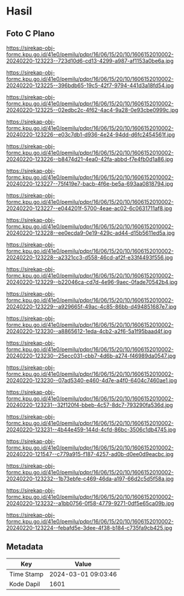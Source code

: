 # Hasil

## Foto C Plano

https://sirekap-obj-formc.kpu.go.id/41e0/pemilu/pdpr/16/06/15/20/10/1606152010002-20240220-123223--723d10d6-cd13-4299-a987-af1153a0be6a.jpg

https://sirekap-obj-formc.kpu.go.id/41e0/pemilu/pdpr/16/06/15/20/10/1606152010002-20240220-123225--396bdb65-19c5-42f7-9794-441d3a18fd54.jpg

https://sirekap-obj-formc.kpu.go.id/41e0/pemilu/pdpr/16/06/15/20/10/1606152010002-20240220-123225--02edbc2c-4f62-4ac4-9a28-0e93cbe0999c.jpg

https://sirekap-obj-formc.kpu.go.id/41e0/pemilu/pdpr/16/06/15/20/10/1606152010002-20240220-123226--e03c7db1-d936-4e24-94dd-d6fc2454561f.jpg

https://sirekap-obj-formc.kpu.go.id/41e0/pemilu/pdpr/16/06/15/20/10/1606152010002-20240220-123226--b8474d21-4ea0-42fa-abbd-f7e4fb0d1a86.jpg

https://sirekap-obj-formc.kpu.go.id/41e0/pemilu/pdpr/16/06/15/20/10/1606152010002-20240220-123227--75f419e7-bacb-4f6e-be5a-693aa0818794.jpg

https://sirekap-obj-formc.kpu.go.id/41e0/pemilu/pdpr/16/06/15/20/10/1606152010002-20240220-123227--e044201f-5700-4eae-ac02-6c0631711af8.jpg

https://sirekap-obj-formc.kpu.go.id/41e0/pemilu/pdpr/16/06/15/20/10/1606152010002-20240220-123228--ee0ecda9-0e19-429c-ad44-d15b5611ed5a.jpg

https://sirekap-obj-formc.kpu.go.id/41e0/pemilu/pdpr/16/06/15/20/10/1606152010002-20240220-123228--a2321cc3-d558-46cd-af2f-e33f4493f556.jpg

https://sirekap-obj-formc.kpu.go.id/41e0/pemilu/pdpr/16/06/15/20/10/1606152010002-20240220-123229--b22046ca-cd7d-4e96-9aec-0fade70542b4.jpg

https://sirekap-obj-formc.kpu.go.id/41e0/pemilu/pdpr/16/06/15/20/10/1606152010002-20240220-123229--a929665f-49ac-4c85-86bb-d494851687e7.jpg

https://sirekap-obj-formc.kpu.go.id/41e0/pemilu/pdpr/16/06/15/20/10/1606152010002-20240220-123230--a8865612-1eda-4cb2-a2f6-5a1f95baad4f.jpg

https://sirekap-obj-formc.kpu.go.id/41e0/pemilu/pdpr/16/06/15/20/10/1606152010002-20240220-123230--25ecc031-cbb7-4d6b-a274-f46989da0547.jpg

https://sirekap-obj-formc.kpu.go.id/41e0/pemilu/pdpr/16/06/15/20/10/1606152010002-20240220-123230--07ad5340-e460-4d7e-a4f0-6404c7460ae1.jpg

https://sirekap-obj-formc.kpu.go.id/41e0/pemilu/pdpr/16/06/15/20/10/1606152010002-20240220-123231--32f120f4-bbeb-4c57-8dc7-793290fa536d.jpg

https://sirekap-obj-formc.kpu.go.id/41e0/pemilu/pdpr/16/06/15/20/10/1606152010002-20240220-123231--4b44e459-144d-4cfd-86bc-3506c1db4745.jpg

https://sirekap-obj-formc.kpu.go.id/41e0/pemilu/pdpr/16/06/15/20/10/1606152010002-20240220-121547--c779a915-f187-4257-ad0b-d0ee0d9eacbc.jpg

https://sirekap-obj-formc.kpu.go.id/41e0/pemilu/pdpr/16/06/15/20/10/1606152010002-20240220-123232--1b73ebfe-c469-46da-a197-66d2c5d5f58a.jpg

https://sirekap-obj-formc.kpu.go.id/41e0/pemilu/pdpr/16/06/15/20/10/1606152010002-20240220-123232--a1bb0756-0f58-4779-9271-0df5e65ca09b.jpg

https://sirekap-obj-formc.kpu.go.id/41e0/pemilu/pdpr/16/06/15/20/10/1606152010002-20240220-123224--febafd5e-3dee-4f38-b184-c735fa9cb425.jpg


## Metadata

| Key        | Value               |
| ---------- | ------------------- |
| Time Stamp | 2024-03-01 09:03:46 |
| Kode Dapil | 1601                |



